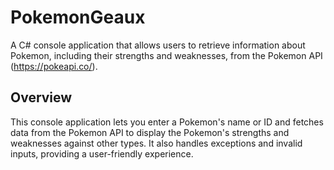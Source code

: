 # PokemonGeaux

A C# console application that allows users to retrieve information about Pokemon, including their strengths and weaknesses, from the Pokemon API (https://pokeapi.co/).

## Overview

This console application lets you enter a Pokemon's name or ID and fetches data from the Pokemon API to display the Pokemon's strengths and weaknesses against other types. It also handles exceptions and invalid inputs, providing a user-friendly experience.
